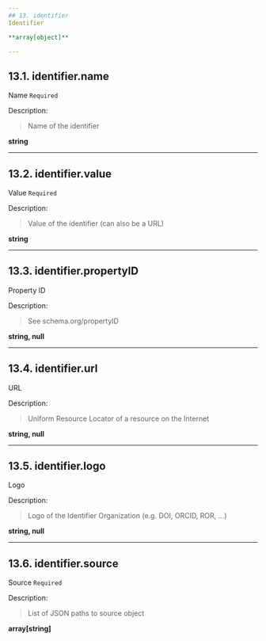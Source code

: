 ```yaml
---
## 13. identifier
Identifier  

**array[object]**

---
```

## 13.1. identifier.name
Name  `Required`

Description:
> Name of the identifier  

**string**

---
## 13.2. identifier.value
Value  `Required`

Description:
> Value of the identifier (can also be a URL)  

**string**

---
## 13.3. identifier.propertyID
Property ID  

Description:
> See schema.org/propertyID  

**string, null**

---
## 13.4. identifier.url
URL  

Description:
> Uniform Resource Locator of a resource on the Internet  

**string, null**

---
## 13.5. identifier.logo
Logo  

Description:
> Logo of the Identifier Organization (e.g. DOI, ORCID, ROR, ...)  

**string, null**

---
## 13.6. identifier.source
Source  `Required`

Description:
> List of JSON paths to source object  

**array[string]**

